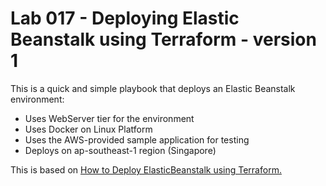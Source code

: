 
# Lab 017 - Deploying Elastic Beanstalk using Terraform - version 1

This is a quick and simple playbook that deploys an Elastic Beanstalk environment:

- Uses WebServer tier for the environment
- Uses Docker on Linux Platform
- Uses the AWS-provided sample application for testing
- Deploys on ap-southeast-1 region (Singapore)

This is based on [How to Deploy ElasticBeanstalk using Terraform.](https://blog.knoldus.com/deploying-elasticbeanstalk-using-terraform/)
